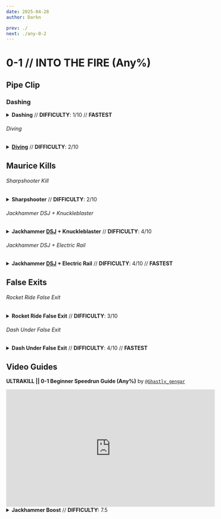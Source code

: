 ```yaml
---
date: 2025-04-28
author: Darkn

prev: ./
next: ./any-0-2
---
```


# 0-1 // INTO THE FIRE (Any%)

## Pipe Clip

<div class="hidden-header">

### Dashing

</div>

<details class="easy">
    <summary>
        <b>Dashing</b> // <b>DIFFICULTY</b>: 1/10 // <b>FASTEST</b>
    </summary>
    <p>
        After landing, pick up the Revolver in the middle of the room, switch to the <a href="/general-info.html#ce">CE Shotgun</a> and hold right click to charge up the core, then Knuckleblast both the window & the vent.
    </p>
    <p>
        Slam down the vent and slide slightly forwards, then dash to the right and do a <a href="/speedrun-tech#ce-boost-core-eject-boost">CE Boost</a> to get to the end of the hallway, then once you land, turn left and either dash or slide towards the pipe.
    </p>
    <video width="500" height="auto" loop controls muted>
        <source src="https://i.imgur.com/wbrBi6P.mp4" type="video/mp4">
    </video>
    <p>
        While aiming towards the right of the pipe, dash then jump up. Once you've made it up, do an <a href="/speedrun-tech#ub-ultraboost">Ultraboost</a> (<i>or a <a href="/speedrun-tech#flick-ub">Flick UB</a></i>) to the boss checkpoint.
    </p>
        <video style="float: right" width="350" height="auto" loop controls muted>
            <source src="https://i.imgur.com/M9D1whs.mp4" type="video/mp4">
        </video>
        <video width="350" height="auto" loop controls muted>
            <source src="https://i.imgur.com/bbr1ZwM.mp4" type="video/mp4">
        </video>
</details>

<div class="hidden-header">

###### Diving

</div>

<details class="easy">
    <summary>
        <a href="/speedrun-tech#dives"><b>Diving</b></a> // <b>DIFFICULTY</b>: 2/10
    </summary>
    <p>
        After landing, pick up the Revolver in the middle of the room, switch to the <a href="/general-info.html#ce">CE Shotgun</a> and hold right click to charge up the core, then Knuckleblast both the window & the vent.
    </p>
    <p>
        Slam down the vent and slide slightly forwards, then dash to the right and do a <a href="/speedrun-tech#ce-boost-core-eject-boost">CE Boost</a> to get to the end of the hallway, then once you land, turn left and either dash or slide towards the pipe.
    </p>
    <video width="500" height="auto" loop controls muted>
        <source src="https://i.imgur.com/wbrBi6P.mp4" type="video/mp4">
    </video>
    <p>
        While aiming towards the right of the pipe, do a <a href="/speedrun-tech#dives">Dive</a> towards the pipe, then jump up. Once you've made it up, do an <a href="/speedrun-tech#ub-ultraboost">Ultraboost</a> (<i>or a <a href="/speedrun-tech#flick-ub">Flick UB</a></i>) to the boss checkpoint.
    </p>
    <video style="float: right" width="350" height="auto" loop controls muted>
        <source src="https://i.imgur.com/QNb74Fs.mp4" type="video/mp4">
    </video>
    <video width="350" height="auto" loop controls muted>
        <source src="https://i.imgur.com/7wPsQZt.mp4" type="video/mp4">
    </video>
</details>

## Maurice Kills

<div class="hidden-header">

###### Sharpshooter Kill

</div>

<details class="easy">
    <summary>
        <b>Sharpshooter</b> // <b>DIFFICULTY</b>: 2/10
    </summary>
    <br />
    <div class="tips">
        <div class="tips-header">
            <i class="fa-solid fa-circle-exclamation"></i>
            Note
        </div>
        This is most optimal on VIOLENT. If you play on other STANDARD or below, try the other two kills!
    </div>
    <p>
        After checkpointing, start off by equipping the <b>Sharpshooter</b>, then while holding right click (to charge it up), do a dash slide into the arena.
    </p>
    <p>
        Land almost exactly below <a href="/general-info#enemy-terms">Maurice</a>, then release right click after Maurice shoots at least one of its projectiles.
    </p>
    <video width="500" height="auto" loop controls muted>
        <source src="https://i.imgur.com/aWLHeBP.mp4" type="video/mp4">
    </video>
    <p>
        After killing, either do a <a href="/speedrun-tech#ub-exit">UB Exit</a> or a <a href="/speedrun-tech#slideways-exit">Slideways Exit</a>, whichever one is easier to you.
        <br />
        (<i>However, if you wish to try out other exits, check out the <a href="/speedrun-tech.html#level-exits">Level Exits in Speedrun Tech</a>!</i>)
    </p>
</details>

<div class="hidden-header">

###### Jackhammer DSJ + Knuckleblaster

</div>

<details class="medium">
    <summary>
        <b>Jackhammer <a href="/speedrun-tech#dsj-dash-slide-jump"><b>DSJ</b></a> + Knuckleblaster</b> // <b>DIFFICULTY</b>: 4/10
    </summary>
    <br />
    <div class="warning">
        <div class="warning-header">
            <i class="fa-solid fa-circle-exclamation"></i>
            Note
        </div>
        This requires timing your Knuckleblast punch. If you have issues with timing, try the other two kills.
    </div>
    <p>
        After checkpointing, start off by equipping the <b>Alternate Sawed-On Jackhammer</b>, then while holding left and right click, do a <a href="/speedrun-tech#dsj-dash-slide-jump">DSJ</a>.
    </p>
    <p>
        Before hitting the <a href="/general-info#enemy-terms">Maurice</a> with Jackhammer, punch using the Knuckleblaster a few frames before impact.
    </p>
    <p>
        Aim the Jackhammer at the Maurice once it spawns in, then release both your left and right click.
    </p>
    <video width="500" height="auto" loop controls muted>
        <source src="https://i.imgur.com/MiHWdIU.mp4" type="video/mp4">
    </video>
    <p>
        After killing, either do a <a href="/speedrun-tech#ub-exit">UB Exit</a> or a <a href="/speedrun-tech#slideways-exit">Slideways Exit</a>, whichever one is easier to you.
        <br />
        (<i>However, if you wish to try out other exits, check out the <a href="/speedrun-tech.html#level-exits">Level Exits in Speedrun Tech</a>!</i>)
    </p>
</details>

<div class="hidden-header">

###### Jackhammer DSJ + Electric Rail

</div>

<details class="medium">
    <summary>
        <b>Jackhammer <a href="/speedrun-tech#dsj-dash-slide-jump"><b>DSJ</b></a> + Electric Rail</b> // <b>DIFFICULTY</b>: 4/10 // <b>FASTEST</b>
    </summary>
    <br />
    <div class="warning">
        <div class="warning-header">
            <i class="fa-solid fa-circle-exclamation"></i>
            Note
        </div>
        This requires quickly swapping to the Electric Railcannon within about ~0.5s of hitstop. If that's too fast for you, try the two previous kill methods.
    </div>
    <p>
        After checkpointing, start off by equipping the <b>Alternate Sawed-On Jackhammer</b>, then while holding left and right click, do a <a href="/speedrun-tech#dsj-dash-slide-jump">DSJ</a>.
    </p>
    <p>
        Aim the Jackhammer at the <a href="/general-info#enemy-terms">Maurice</a> once it spawns in, then release both your left and right click.
    </p>
    <p>
        Then, quickly swap to Electric Railcannon <b>DURING THE HITSTOP</b> and shoot the Maurice with it.
    </p>
    <video width="500" height="auto" loop controls muted>
        <source src="https://i.imgur.com/ZVWFPu5.mp4" type="video/mp4">
    </video>
    <p>
        After killing, do a <a href="/speedrun-tech#slideways-exit">Slideways Exit</a>. 
        <br />
        (<i>However, if you wish to try out other exits, check out the <a href="/speedrun-tech.html#level-exits">Level Exits in Speedrun Tech</a>!</i>)
    </p>
</details>

## False Exits

<div class="hidden-header">

###### Rocket Ride False Exit

</div>
<details class="easy">
    <summary>
        <b>Rocket Ride False Exit</b> // <b>DIFFICULTY</b>: 3/10
    </summary>
    <p>
        Start off by doing a <a href="/speedrun-tech#ub-ultraboost">UB (Ultraboost)</a> after clipping out from pipe clip.
        <br />
        Wait a bit before you're near the door, then slam and do a <a href="/speedrun-tech#rocket-ride">Rocket Ride</a> (ideally, <a href="/speedrun-tech#instant-rocket-ride">Instant Rocket Ride</a>), and ride the rocket till you hit a bit behind yet below the door.
    </p>
        <video width="500" height="auto" loop controls muted>
            <source src="https://i.imgur.com/Jj6lPvY.mp4" type="video/mp4">
        </video>
    <p>
        Slam down for a tad bit, then do another <a href="/speedrun-tech#rocket-ride">Rocket Ride</a> (ideally, <a href="/speedrun-tech#instant-rocket-ride">Instant Rocket Ride</a>), go <b>diagonally</b> downwards towards the bottom of the exit, and either get off the rocket and dash into the bottom of the exit, or fly into it.
    </p>
        <video width="500" height="auto" loop controls muted>
            <source src="https://i.imgur.com/f6mkZsT.mp4" type="video/mp4">
        </video>
</details>

<div class="hidden-header">

###### Dash Under False Exit

</div>

<details class="medium">
    <summary>
        <b>Dash Under False Exit</b> // <b>DIFFICULTY</b>: 4/10 // <b>FASTEST</b>
    </summary>
    <br />
    <div class="warning">
        <div class="warning-header">
            <i class="fa-solid fa-triangle-exclamation"></i>
            Note
        </div>
        The door hitbox has been very weird to hit under with a dash ever since Post-Revamp. Expect to not hit it first try.
    </div>
    <p>
        Start off by doing a <a href="/speedrun-tech#ub-ultraboost">UB (Ultraboost)</a> after clipping out from pipe clip, making <b>sure</b> your direction is going near / towards the door.
    </p>
    <p>
        Once you're <b>near</b> (too close and it loads in with you in it) the door, slam down a <i>tiny bit</i> then dash under the door, ideally towards the corner.
    </p>
        <video width="500" height="auto" loop controls muted>
            <source src="https://i.imgur.com/cWSXBvK.mp4" type="video/mp4">
        </video>
    <p>
        Slam down for a tad bit, then do another <a href="/speedrun-tech#rocket-ride">Rocket Ride</a> (ideally, <a href="/speedrun-tech#instant-rocket-ride">Instant Rocket Ride</a>), go <b>diagonally</b> downwards towards the bottom of the exit, and either get off the rocket and dash into the bottom of the exit, or fly into it.
    </p>
        <video width="500" height="auto" loop controls muted>
            <source src="https://i.imgur.com/qubblJg.mp4" type="video/mp4">
        </video>
</details>

## Video Guides
<b>ULTRAKILL || 0-1 Beginner Speedrun Guide (Any%)</b> by <a href="https://www.youtube.com/@ghastly_gengar/videos"><code>@Ghastly_gengar</code></a>
<iframe width="560" height="315" src="https://www.youtube.com/embed/CFefgAGQAeA" frameborder="0" allow="accelerometer; autoplay; clipboard-write; encrypted-media; gyroscope; picture-in-picture" allowfullscreen></iframe>

<details class="hard">
    <summary> <b>Jackhammer Boost</b> // <b>DIFFICULTY:</b> 7.5 </summary>
    <p> In the start room, <a href="/speedrun-tech#slam-storage">Slam Store</a> and <a href="/speedrun-tech#dives">Dive</a> through the opening doors. </p>
    <p> Look up and <a href="/speedrun-tech#ub-ultraboost">UB (Ultraboost)</a>. You may do either the <a href="#glasspunch">Glasspunch</a> or <a href="#no-glasspunch">No Glasspunch</a> variation. </p>
    <p> After <a href="/speedrun-tech#ub-ultraboost">UBing</a>, swap to the alternate shotgun (it doesn't matter which variation) and charge the primary fire. Dash and slide through the door, quickly flick around, and hit one of the Strays with the Jackhammer. If done correctly, you will be launched toward the checkpoint. </p>
    <div class="caution"> <div class="caution-header"> <i class="fa-solid fa-bell"></i> Important </div> For whatever reason, you <b>must</b> quickly swap to another weapon after hitting the Stray with the Jackhammer. Failing to do so will result in significantly less speed, roughly <i>70-80</i> hu/s rather than <i>160-180</i> hu/s. </div><br />
    <div class="caution"> <div class="caution-header"> <i class="fa-solid fa-lightbulb"></i> Tips </div> You must time your dash right so that you can slide under the door. If you have to slam or are too far from the door, you won't have a red gauge on your jackhammer. </div><br />
    <video width="500" height="auto" loop controls muted> <source src="https://i.imgur.com/COHg6rH.mp4" type="video/mp4"> </video>
</details>